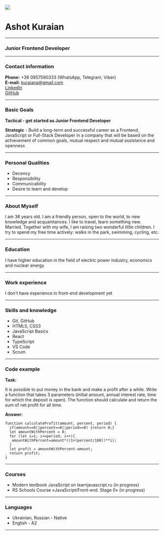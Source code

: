 ![](file:///D:/rs_school/rsschool-cv/my_photo_cv1.jpg)

# Ashot Kuraian

*********

### Junior Frontend Developer

*********

### Contact information

**Phone:** +38 0957590333 (WhatsApp, Telegram, Viber)  
**E-mail:** kuraiana@gmail.com  
[LinkedIn](https://www.linkedin.com/in/ashot-kuraian-492659245/)  
[GitHub](https://github.com/AshotKuraian)  

*********

### Basic Goals

**Tactical - get started as Junior Frontend Developer**

**Strategic** - Build a long-term and successful career as a Frontend, JavaScript or Full-Stack Developer in a company that will be based on the achievement of common goals, mutual respect and mutual assistance and openness

*********

### Personal Qualities

* Decency
* Responsibility
* Communicability
* Desire to learn and develop

*********

### About Myself

I am 36 years old. I am a friendly person, open to the world, to new knowledge and acquaintances. I like to travel, learn something new. Married. Together with my wife, I am raising two wonderful little children. I try to spend my free time actively: walks in the park, swimming, cycling, etc.

*********

### Education

I have higher education in the field of electric power industry, economics and nuclear energy

*********

### Work experience

I don't have experience in front-end development yet

*********

### Skills and knowledge

* Git, GitHub
* HTML5, CSS3
* JavaScript Basics
* React
* TypeScript
* VS Code
* Scrum

*********

### Code example

**Task:**

It is possible to put money in the bank and make a profit after a while. Write a function that takes 3 parameters (initial amount, annual interest rate, time for which the deposit is open). The function should calculate and return the sum of net profit for all time.

**Answer:**

```
function calculateProfit(amount, percent, period) {
  if(amount==0||percent==0||period==0) {return 0;}
  let amountWithPercent = 0;
  for (let i=1; i<=period; i++){
   amountWithPercent=amount*((1+(percent/100))**i);
  }
  let profit = amountWithPercent-amount;
  return profit;
}
```

*********

### Courses

* Modern textbook JavaScript on learnjavascript.ru (in progress)
* RS Schools Course «JavaScript/Front-end. Stage 0» (in progress)

*********

### Languages

* Ukrainian, Russian - Native
* English - A2

*********
